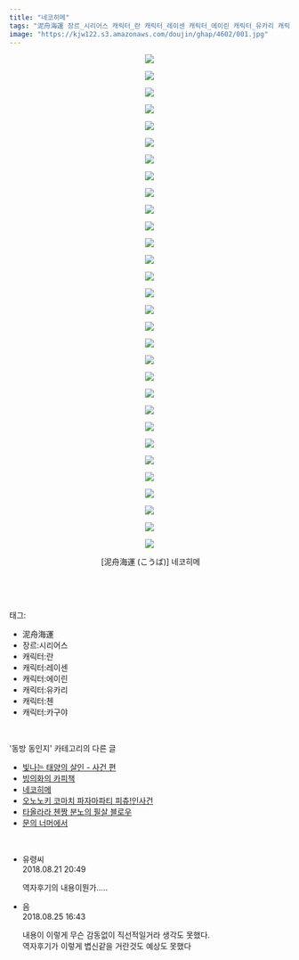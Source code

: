 ```yaml
---
title: "네코히메"
tags: "泥舟海運 장르_시리어스 캐릭터_란 캐릭터_레이센 캐릭터_에이린 캐릭터_유카리 캐릭터_첸 캐릭터_카구야 こうば 동방_동인지"
image: "https://kjw122.s3.amazonaws.com/doujin/ghap/4602/001.jpg"
---
```

<div class="article">
<p style="text-align: center; clear: none; float: none;"><img src="{{ site.imgserver5 }}/ghap/4602/001.jpg"/></p>
<p style="text-align: center; clear: none; float: none;"><img src="{{ site.imgserver5 }}/ghap/4602/002.jpg"/></p>
<p style="text-align: center; clear: none; float: none;"><img src="{{ site.imgserver5 }}/ghap/4602/003.jpg"/></p>
<p style="text-align: center; clear: none; float: none;"><img src="{{ site.imgserver5 }}/ghap/4602/004.jpg"/></p>
<p style="text-align: center; clear: none; float: none;"><img src="{{ site.imgserver5 }}/ghap/4602/005.jpg"/></p>
<p style="text-align: center; clear: none; float: none;"><img src="{{ site.imgserver5 }}/ghap/4602/006.jpg"/></p>
<p style="text-align: center; clear: none; float: none;"><img src="{{ site.imgserver5 }}/ghap/4602/007.jpg"/></p>
<p style="text-align: center; clear: none; float: none;"><img src="{{ site.imgserver5 }}/ghap/4602/008.jpg"/></p>
<p style="text-align: center; clear: none; float: none;"><img src="{{ site.imgserver5 }}/ghap/4602/009.jpg"/></p>
<p style="text-align: center; clear: none; float: none;"><img src="{{ site.imgserver5 }}/ghap/4602/010.jpg"/></p>
<p style="text-align: center; clear: none; float: none;"><img src="{{ site.imgserver5 }}/ghap/4602/011.jpg"/></p>
<p style="text-align: center; clear: none; float: none;"><img src="{{ site.imgserver5 }}/ghap/4602/012.jpg"/></p>
<p style="text-align: center; clear: none; float: none;"><img src="{{ site.imgserver5 }}/ghap/4602/013.jpg"/></p>
<p style="text-align: center; clear: none; float: none;"><img src="{{ site.imgserver5 }}/ghap/4602/014.jpg"/></p>
<p style="text-align: center; clear: none; float: none;"><img src="{{ site.imgserver5 }}/ghap/4602/015.jpg"/></p>
<p style="text-align: center; clear: none; float: none;"><img src="{{ site.imgserver5 }}/ghap/4602/016.jpg"/></p>
<p style="text-align: center; clear: none; float: none;"><img src="{{ site.imgserver5 }}/ghap/4602/017.jpg"/></p>
<p style="text-align: center; clear: none; float: none;"><img src="{{ site.imgserver5 }}/ghap/4602/018.jpg"/></p>
<p style="text-align: center; clear: none; float: none;"><img src="{{ site.imgserver5 }}/ghap/4602/019.jpg"/></p>
<p style="text-align: center; clear: none; float: none;"><img src="{{ site.imgserver5 }}/ghap/4602/020.jpg"/></p>
<p style="text-align: center; clear: none; float: none;"><img src="{{ site.imgserver5 }}/ghap/4602/021.jpg"/></p>
<p style="text-align: center; clear: none; float: none;"><img src="{{ site.imgserver5 }}/ghap/4602/022.jpg"/></p>
<p style="text-align: center; clear: none; float: none;"><img src="{{ site.imgserver5 }}/ghap/4602/023.jpg"/></p>
<p style="text-align: center; clear: none; float: none;"><img src="{{ site.imgserver5 }}/ghap/4602/024.jpg"/></p>
<p style="text-align: center; clear: none; float: none;"><img src="{{ site.imgserver5 }}/ghap/4602/025.jpg"/></p>
<p style="text-align: center; clear: none; float: none;"><img src="{{ site.imgserver5 }}/ghap/4602/026.jpg"/></p>
<p style="text-align: center; clear: none; float: none;"><img src="{{ site.imgserver5 }}/ghap/4602/027.jpg"/></p>
<p style="text-align: center; clear: none; float: none;"><img src="{{ site.imgserver5 }}/ghap/4602/028.jpg"/></p>
<p style="text-align: center; clear: none; float: none;"><img src="{{ site.imgserver5 }}/ghap/4602/029.jpg"/></p>
<p style="text-align: center; clear: none; float: none;"><img src="{{ site.imgserver5 }}/ghap/4602/030.jpg"/></p>
<p style="text-align: center; clear: none; float: none;"> [泥舟海運 (こうば)] 네코히메</p>
<p><br/></p>
</div><br/>
<div class="tagTrail">
<p>태그: </p>
<ul>
<li>泥舟海運</li>
<li>장르:시리어스</li>
<li>캐릭터:란</li>
<li>캐릭터:레이센</li>
<li>캐릭터:에이린</li>
<li>캐릭터:유카리</li>
<li>캐릭터:첸</li>
<li>캐릭터:카구야</li>
</ul>
</div><br/>
<div class="another">
<p>'동방 동인지' 카테고리의 다른 글</p>
<ul>
<li><a href="/ghap_4604">빛나는 태양의 살인 - 사건 편</a></li>
<li><a href="/ghap_4603">빙의화의 카피책</a></li>
<li><a href="/ghap_4602">네코히메</a></li>
<li><a href="/ghap_4599">오노노키 코마치 파자마파티 피츄!인사건</a></li>
<li><a href="/ghap_4598">타올라라 첸짱 분노의 필살 블로우</a></li>
<li><a href="/ghap_4595">문의 너머에서</a></li>
</ul>
</div><br/>
<div class="cb_module cb_fluid">
<div class="cb_wrt cb_profile">
<div class="comment">
<ul>
<li class="cb_thumb_off" id="comment15314127">
<div class="cb_comment_area">
<div class="cb_info_area">
<div class="cb_section">
<span class="cb_nick_name">유령씨</span>
</div>
<div class="cb_section">
<span class="cb_date">2018.08.21 20:49 </span>
</div>
</div>
<div class="cb_dsc_comment">
<p class="cb_dsc">
											역자후기의 내용이뭔가.....
										</p>
</div>
</div></li>
<li class="cb_thumb_off" id="comment15317300">
<div class="cb_comment_area">
<div class="cb_info_area">
<div class="cb_section">
<span class="cb_nick_name">음</span>
</div>
<div class="cb_section">
<span class="cb_date">2018.08.25 16:43 </span>
</div>
</div>
<div class="cb_dsc_comment">
<p class="cb_dsc">
											내용이 이렇게 무슨 감동없이 직선적일거라 생각도 못했다.<br/>
역자후기가 이렇게 볍신같을 거란것도 예상도 못했다
										</p>
</div>
</div></li>
</ul>
</div>
</div><!-- commentList close -->
</div><br/>
